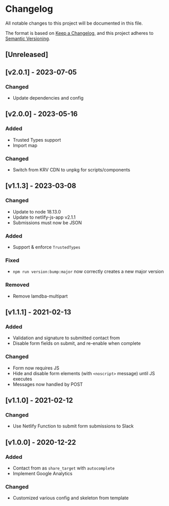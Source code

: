<!-- markdownlint-disable -->
# Changelog
All notable changes to this project will be documented in this file.

The format is based on [Keep a Changelog](https://keepachangelog.com/en/1.0.0/),
and this project adheres to [Semantic Versioning](https://semver.org/spec/v2.0.0.html).

## [Unreleased]

## [v2.0.1] - 2023-07-05

### Changed
- Update dependencies and config

## [v2.0.0] - 2023-05-16

### Added
- Trusted Types support
- Import map

### Changed
- Switch from KRV CDN to unpkg for scripts/components

## [v1.1.3] - 2023-03-08

### Changed
- Update to node 18.13.0
- Update to netlify-js-app v2.1.1
- Submissions must now be JSON

### Added
- Support & enforce `TrustedTypes`

### Fixed
- `npm run version:bump:major` now correctly creates a new major version

### Removed
- Remove lamdba-multipart

## [v1.1.1] - 2021-02-13

### Added
- Validation and signature to submitted contact from
- Disable form fields on submit, and re-enable when complete

### Changed
- Form now requires JS
- Hide and disable form elements (with `<noscript>` message) until JS executes
- Messages now handled by POST

## [v1.1.0] - 2021-02-12

### Changed
- Use Netlify Function to submit form submissions to Slack

## [v1.0.0] - 2020-12-22

### Added
- Contact from as `share_target` with `autocomplete`
- Implement Google Analytics

### Changed
- Customized various config and skeleton from template
